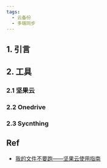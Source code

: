 ```yaml
---
tags:
  - 云备份
  - 多端同步
---
```

## 1. 引言

## 2. 工具 
### 2.1 坚果云 

### 2.2 Onedrive 

### 2.3 Sycnthing

## Ref 
- [我的文件不要跑——坚果云使用指南](https://mp.weixin.qq.com/s/qzQgmd9N1MbN87Lq29uMBg)